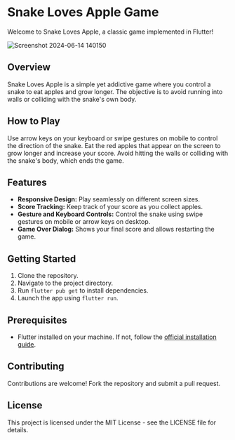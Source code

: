 # Snake Loves Apple Game

Welcome to Snake Loves Apple, a classic game implemented in Flutter!

![Screenshot 2024-06-14 140150](https://github.com/patelneel9080/Snake_Loves_Apple_Game_Apk/assets/136300996/e6295bd4-2a6a-4138-9439-9189693ef6af)


## Overview

Snake Loves Apple is a simple yet addictive game where you control a snake to eat apples and grow longer. The objective is to avoid running into walls or colliding with the snake's own body.

## How to Play
Use arrow keys on your keyboard or swipe gestures on mobile to control the direction of the snake.
Eat the red apples that appear on the screen to grow longer and increase your score.
Avoid hitting the walls or colliding with the snake's body, which ends the game.

## Features

- **Responsive Design:** Play seamlessly on different screen sizes.
- **Score Tracking:** Keep track of your score as you collect apples.
- **Gesture and Keyboard Controls:** Control the snake using swipe gestures on mobile or arrow keys on desktop.
- **Game Over Dialog:** Shows your final score and allows restarting the game.

## Getting Started

1. Clone the repository.
2. Navigate to the project directory.
3. Run `flutter pub get` to install dependencies.
4. Launch the app using `flutter run`.

## Prerequisites

- Flutter installed on your machine. If not, follow the [official installation guide](https://flutter.dev/docs/get-started/install).

## Contributing

Contributions are welcome! Fork the repository and submit a pull request.

## License

This project is licensed under the MIT License - see the LICENSE file for details.
